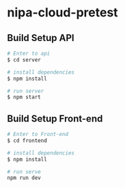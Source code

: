 # nipa-cloud-pretest

## Build Setup API

```bash
# Enter to api
$ cd server

# install dependencies
$ npm install

# run server
$ npm start

```


## Build Setup Front-end
```bash
# Enter to Front-end
$ cd frontend

# install dependencies
$ npm install

# run serve
npm run dev
```
